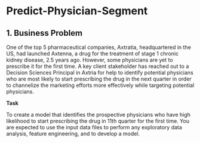 # Predict-Physician-Segment
## 1. Business Problem
One of the top 5 pharmaceutical companies, Axtratia, headquartered in the US, had launched Axtenna, a drug for the treatment of stage 1 chronic kidney disease, 2.5 years ago. However, some physicians are yet to prescribe it for the first time. A key client stakeholder has reached out to a Decision Sciences Principal in Axtria for help to identify potential physicians who are most likely to start prescribing the drug in the next quarter in order to channelize the marketing efforts more effectively while targeting potential physicians.

<b>Task</b>

To create a model that identifies the prospective physicians who have high likelihood to start prescribing the drug in 11th quarter for the first time. You are expected to use the input data files to perform any exploratory data analysis, feature engineering, and to develop a model.
